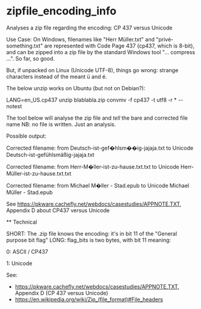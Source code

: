 # zipfile_encoding_info
Analyses a zip file regarding the encoding: CP 437 versus Unicode

Use Case:
On Windows, filenames like "Herr Müller.txt" and "privé-something.txt" are represented with Code Page 437 (cp437, which is 8-bit),
and can be zipped into a zip file by the standard Windows tool "... compress ...". So far, so good.

But, if unpacked on Linux (Unicode UTF-8), things go wrong: strange characters instead of the meant ü and é.

The below unzip works on Ubuntu (but not on Debian?):

LANG=en_US.cp437 unzip blablabla.zip
convmv -f cp437 -t utf8 -r * --notest

The tool below will analyse the zip file and *tell* the bare and corrected file name
NB: no file is written. Just an analysis.

Possible output:

Corrected filename: from Deutsch-ist-gef�hlsm��ig-jajaja.txt to Unicode Deutsch-ist-gefühlsmäßig-jajaja.txt

Corrected filename: from Herr-M�ller-ist-zu-hause.txt.txt to Unicode Herr-Müller-ist-zu-hause.txt.txt

Corrected filename: from Michael M�ller - Stad.epub to Unicode Michael Müller - Stad.epub

See https://pkware.cachefly.net/webdocs/casestudies/APPNOTE.TXT, Appendix D about CP437 versus Unicode


** Technical

SHORT: The .zip file knows the encoding: it's in bit 11 of the "General purpose bit flag"
LONG:
flag_bits is two bytes, with bit 11 meaning:

0: ASCII / CP437

1: Unicode

See: 
- https://pkware.cachefly.net/webdocs/casestudies/APPNOTE.TXT, Appendix D (CP 437 versus Unicode)
- https://en.wikipedia.org/wiki/Zip_(file_format)#File_headers


